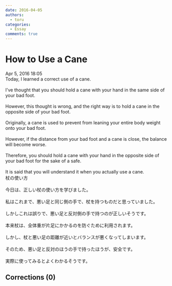 ```yaml
---
date: 2016-04-05
authors:
  - toru
categories:
  - Essay
comments: true
---
```


# How to Use a Cane
<div class="date">Apr 5, 2016 18:05</div>
<div id="post"><div id="body_show_ori">
Today, I learned a correct use of a cane.<br/><br/>I've thought that you should hold a cane with your hand in the same side of your bad foot.<br/><br/>However, this thought is wrong, and the right way is to hold a cane in the opposite side of your bad foot.<br/><br/>Originally, a cane is used to prevent from leaning your entire body weight onto your bad foot.<br/><br/>However, if the distance from your bad foot and a cane is close, the balance will become worse.<br/><br/>Therefore, you should hold a cane with your hand in the opposite side of your bad foot for the sake of a safe.<br/><br/>It is said that you will understand it when you actually use a cane.
</div></div>

<!-- more -->

<div id="post_ja"><div id="body_show_mo">
杖の使い方<br/><br/>今日は、正しい杖の使い方を学びました。<br/><br/>私はこれまで、悪い足と同じ側の手で、杖を持つものだと思っていました。<br/><br/>しかしこれは誤りで、悪い足と反対側の手で持つのが正しいそうです。<br/><br/>本来杖は、全体重が片足にかかるのを防ぐために利用されます。<br/><br/>しかし、杖と悪い足の距離が近いとバランスが悪くなってしまいます。<br/><br/>そのため、悪い足と反対のほうの手で持ったほうが、安全です。<br/><br/>実際に使ってみるとよくわかるそうです。
</div></div>

## Corrections (0)
